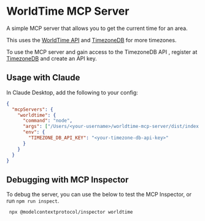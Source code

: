 # WorldTime MCP Server

A simple MCP server that allows you to get the current time for an area.

This uses the [WorldTime API](https://worldtimeapi.org/) and [TimezoneDB](https://timezonedb.com/) for more timezones.

To use the MCP server and gain access to the TimezoneDB API , register at [TimezoneDB](https://timezonedb.com/register) and create an API key.

## Usage with Claude

In Claude Desktop, add the following to your config:

```json
{
  "mcpServers": {
    "worldtime": {
      "command": "node",
      "args": ["/Users/<your-username>/worldtime-mcp-server/dist/index.js"],
      "env": {
        "TIMEZONE_DB_API_KEY": "<your-timezone-db-api-key>"
      }
    }
  }
}
```

## Debugging with MCP Inspector

To debug the server, you can use the below to test the MCP Inspector, or run `npm run inspect`.

```bash
 npx @modelcontextprotocol/inspector worldtime 
```
